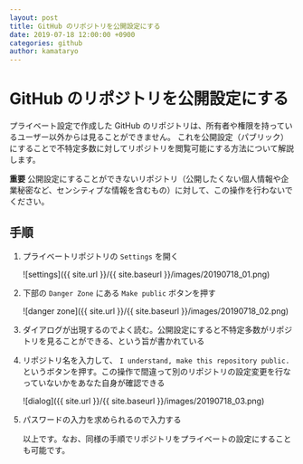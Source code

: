 ```yaml
---
layout: post
title: GitHub のリポジトリを公開設定にする
date: 2019-07-18 12:00:00 +0900
categories: github
author: kamataryo
---
```


# GitHub のリポジトリを公開設定にする

プライベート設定で作成した GitHub のリポジトリは、所有者や権限を持っているユーザー以外からは見ることができません。
これを公開設定（パブリック）にすることで不特定多数に対してリポジトリを閲覧可能にする方法について解説します。

**重要**
公開設定にすることができないリポジトリ（公開したくない個人情報や企業秘密など、センシティブな情報を含むもの）に対して、この操作を行わないでください。

## 手順

1. プライベートリポジトリの `Settings` を開く

   ![settings]({{ site.url }}/{{ site.baseurl }}/images/20190718_01.png)

2. 下部の `Danger Zone` にある `Make public` ボタンを押す

   ![danger zone]({{ site.url }}/{{ site.baseurl }}/images/20190718_02.png)

3. ダイアログが出現するのでよく読む。公開設定にすると不特定多数がリポジトリを見ることができる、という旨が書かれている
4. リポジトリ名を入力して、 `I understand, make this repository public.` というボタンを押す。この操作で間違って別のリポジトリの設定変更を行なっていないかをあなた自身が確認できる

   ![dialog]({{ site.url }}/{{ site.baseurl }}/images/20190718_03.png)

5. パスワードの入力を求められるので入力する

   以上です。なお、同様の手順でリポジトリをプライベートの設定にすることも可能です。
